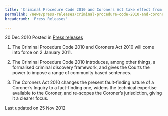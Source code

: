 ```yaml
---
title: 'Criminal Procedure Code 2010 and Coroners Act take effect from 2 January 2011'
permalink: /news/press-releases/criminal-procedure-code-2010-and-coroners-act-take-effect-from-2-january-2011
breadcrumb: 'Press Releases'

---
```




20 Dec 2010 Posted in [Press releases](/news/press-releases)

1. The Criminal Procedure Code 2010 and Coroners Act 2010 will come into force on 2 January 2011.

2. The Criminal Procedure Code 2010 introduces, among other things, a formalised criminal discovery framework, and gives the Courts the power to impose a range of community based sentences.

3. The Coroners Act 2010 changes the present fault-finding nature of a Coroner’s Inquiry to a fact-finding one, widens the technical expertise available to the Coroner, and re-scopes the Coroner’s jurisdiction, giving it a clearer focus. 

<p class="right-side-updated">Last updated on 25 Nov 2012</p>
